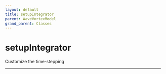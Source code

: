 ```yaml
---
layout: default
title: setupIntegrator
parent: WaveVortexModel
grand_parent: Classes
---
```


#  setupIntegrator

Customize the time-stepping


---

